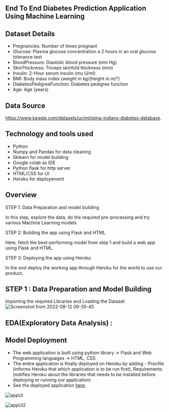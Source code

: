 
End To End Diabetes Prediction Application Using Machine Learning
-----------------------------------------------------------------


Dataset Details
------------

   * Pregnancies: Number of times pregnant
   * Glucose: Plasma glucose concentration a 2 hours in an oral glucose tolerance test
   * BloodPressure: Diastolic blood pressure (mm Hg)
   * SkinThickness: Triceps skinfold thickness (mm)
   * Insulin: 2-Hour serum insulin (mu U/ml)
   * BMI: Body mass index (weight in kg/(height in m)²)
   * DiabetesPedigreeFunction: Diabetes pedigree function
   * Age: Age (years)



Data Source
--------------
https://www.kaggle.com/datasets/uciml/pima-indians-diabetes-database.


Technology and tools used
-------------------------

* Python
* Numpy and Pandas for data cleaning
* Sklearn for model building
* Google colab as IDE
* Python flask for http server
* HTML/CSS for UI
* Heroku for deployement



Overview
----------

STEP 1: Data Preparation and model building

In this step, explore the data, do the required pre-processing and try various Machine Learning models

STEP 2: Building the app using Flask and HTML

Here, fetch the best-performing model from step 1 and build a web app using Flask and HTML.

STEP 3: Deploying the app using Heroku

In the end deploy the working app through Heroku for the world to use our product.
  


STEP 1 : Data Preparation and Model Building
----------------------------------------------

Importing the required Libraries and Loading the Dataset
![Screenshot from 2022-08-12 09-35-45](https://user-images.githubusercontent.com/108679625/197683462-cde430af-9a84-4a17-b348-cb96b78c56c9.png)

## EDA(Exploratory Data Analysis) :

Model Deployment
--------------------

* The web application is built using python library -> Flask and Web Programming languages -> HTML, CSS
* The entire application is finally deployed on Heroku by adding - Procfile (informs Heroku that which application is to be run first), Requirements         (notifies Heroku about the libraries that needs to be installed before deploying or running our application)
* See the deployed application [here](https://diabetesfinder.herokuapp.com/).


![appUI](https://user-images.githubusercontent.com/108679625/184126797-82acbee0-058a-4224-a6a7-bb2363a68a3b.png)

![appUI2](https://user-images.githubusercontent.com/108679625/184127353-95767649-f3e6-4d7e-9ac0-c5a7bc93fc4f.png)


